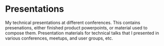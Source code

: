 # Presentations
My technical presentations at different conferences.
This contains presenations, either finished product powerpoints, or material used to compose them.
Presentation materials for technical talks that I presented in various conferences, meetups, and user groups, etc.

